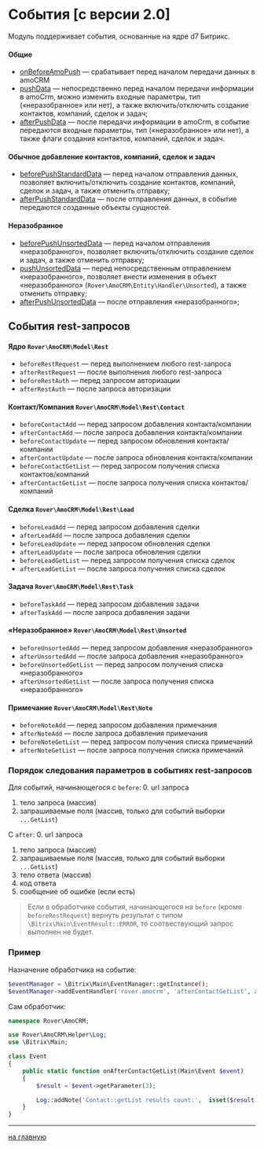 # События [с версии 2.0]
Модуль поддерживает события, основанные на ядре d7 Битрикс.

#### Общие
* [onBeforeAmoPush](./events/onbeforeamopush.md) — срабатывает перед началом передачи данных в amoCRM
* [pushData](./events/pushdata.md) — непосредственно перед началом передачи информации в amoCrm, можно изменить входные параметры, тип («неразобранное» или нет), а также включить/отключить создание контактов, компаний, сделок и задач;
* [afterPushData](./events/afterpushdata.md) — после передачи информации в amoCrm, в событие передаются входные параметры, тип («неразобранное» или нет), а также флаги создания контактов, компаний, сделок и задач.

#### Обычное добавление контактов, компаний, сделок и задач
* [beforePushStandardData](./events/beforepushstandarddata.md) — перед началом отправления данных, позволяет включить/отключить создание контактов, компаний, сделок и задач, а также отменить отправку;
* [afterPushStandardData](./events/afterpushstandarddata.md) — после отправления данных, в событие передаются созданные объекты сущностей.

#### Неразобранное
* [beforePushUnsortedData](./events/beforepushunsorteddata.md) — перед началом отправления «неразобранного», позволяет включить/отключить создание сделок и задач, а также отменить отправку;
* [pushUnsortedData](./events/pushunsorteddata.md) — перед непосредственным отправлением «неразобранного», позволяет внести изменения в объект «неразобранного» (`Rover\AmoCRM\Entity\Handler\Unsorted`), а также отменить отправку;
* [afterPushUnsortedData](./events/afterpushunsorteddata.md) — после отправления «неразобранного»;
    
## События rest-запросов
#### Ядро `Rover\AmoCRM\Model\Rest`
* `beforeRestRequest` — перед выполнением любого rest-запроса
* `afterRestRequest` — после выполнения любого rest-запроса
* `beforeRestAuth` — перед запросом авторизации
* `afterRestAuth` — после запроса авторизации

#### Контакт/Компания `Rover\AmoCRM\Model\Rest\Contact`
* `beforeContactAdd` — перед запросом добавления контакта/компании
* `afterContactAdd` — после запроса добавления контакта/компании
* `beforeContactUpdate` — перед запросом обновления контакта/компании
* `afterContactUpdate` — после запроса обновления контакта/компании
* `beforeContactGetList` — перед запросом получения списка контактов/компаний
* `afterContactGetList` — после запроса получения списка контактов/компаний
    
#### Сделка `Rover\AmoCRM\Model\Rest\Lead`
* `beforeLeadAdd` — перед запросом добавления сделки
* `afterLeadAdd` — после запроса добавления сделки
* `beforeLeadUpdate` — перед запросом обновления сделки
* `afterLeadUpdate` — после запроса обновления сделки
* `beforeLeadGetList` — перед запросом получения списка сделок
* `afterLeadGetList` — после запроса получения списка сделок

#### Задача `Rover\AmoCRM\Model\Rest\Task`
* `beforeTaskAdd` — перед запросом добавления задачи
* `afterTaskAdd` — после запроса добавления задачи

#### «Неразобранное» `Rover\AmoCRM\Model\Rest\Unsorted`
* `beforeUnsortedAdd` — перед запросом добавления «неразобранного»
* `afterUnsortedAdd` — после запроса добавления «неразобранного»
* `beforeUnsortedGetList` — перед запросом получения списка «неразобранного»
* `afterUnsortedGetList` — после запроса получения списка «неразобранного»
    
#### Примечание `Rover\AmoCRM\Model\Rest\Note`
* `beforeNoteAdd` — перед запросом добавления примечания
* `afterNoteAdd` — после запроса добавления примечания
* `beforeNoteGetList` — перед запросом получения списка примечаний
* `afterNoteGetList` — после запроса получения списка примечаний

### Порядок следования параметров в событиях rest-запросов  
Для событий, начинающегося с `before`:
0. url запроса
1. тело запроса (массив)
2. запрашиваемые поля (массив, только для событий выборки `...GetList`)

С `after`:
0. url запроса
1. тело запроса (массив)
2. запрашиваемые поля (массив, только для событий выборки `...GetList`)
3. тело ответа (массив)
4. код ответа
5. сообщение об ошибке (если есть)

> Если в обработчике события, начинающегося на `before` (кроме `beforeRestRequest`) вернуть результат с типом `\Bitrix\Main\EventResult::ERROR`, то соотвествующий запрос выполнен не будет.

### Пример
Назначение обработчика на событие:
```php
$eventManager = \Bitrix\Main\EventManager::getInstance();
$eventManager->addEventHandler('rover.amocrm', 'afterContactGetList', array('\Rover\AmoCRM\Event', 'onAfterContactGetList'));
```
Сам обработчик:
```php 
namespace Rover\AmoCRM;

use Rover\AmoCRM\Helper\Log;
use \Bitrix\Main;

class Event
{
    public static function onAfterContactGetList(Main\Event $event)
    {
        $result = $event->getParameter(3);

        Log::addNote('Contact::getList results count:',  isset($result['_embedded']['items']) ? count($result['_embedded']['items']) : 0);
    }
}
```

---
[на главную](./README.MD)    
